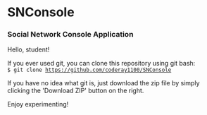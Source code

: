 SNConsole
=========

<h3>Social Network Console Application</h3>

Hello, student!

If you ever used git, you can clone this repository using git bash:<br>
<code>$ git clone https://github.com/coderay1100/SNConsole</code>

If you have no idea what git is, just download the zip file by simply <br>
clicking the 'Download ZIP' button on the right.

Enjoy experimenting!
